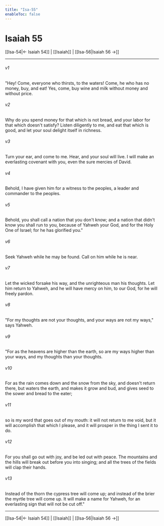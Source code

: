 ```yaml
---
title: "Isa-55"
enableToc: false
---
```

# Isaiah 55

[[Isa-54|← Isaiah 54]] | [[Isaiah]] | [[Isa-56|Isaiah 56 →]]
***



###### v1 
"Hey! Come, everyone who thirsts, to the waters! Come, he who has no money, buy, and eat! Yes, come, buy wine and milk without money and without price. 

###### v2 
Why do you spend money for that which is not bread, and your labor for that which doesn't satisfy? Listen diligently to me, and eat that which is good, and let your soul delight itself in richness. 

###### v3 
Turn your ear, and come to me. Hear, and your soul will live. I will make an everlasting covenant with you, even the sure mercies of David. 

###### v4 
Behold, I have given him for a witness to the peoples, a leader and commander to the peoples. 

###### v5 
Behold, you shall call a nation that you don't know; and a nation that didn't know you shall run to you, because of Yahweh your God, and for the Holy One of Israel; for he has glorified you." 

###### v6 
Seek Yahweh while he may be found. Call on him while he is near. 

###### v7 
Let the wicked forsake his way, and the unrighteous man his thoughts. Let him return to Yahweh, and he will have mercy on him, to our God, for he will freely pardon. 

###### v8 
"For my thoughts are not your thoughts, and your ways are not my ways," says Yahweh. 

###### v9 
"For as the heavens are higher than the earth, so are my ways higher than your ways, and my thoughts than your thoughts. 

###### v10 
For as the rain comes down and the snow from the sky, and doesn't return there, but waters the earth, and makes it grow and bud, and gives seed to the sower and bread to the eater; 

###### v11 
so is my word that goes out of my mouth: it will not return to me void, but it will accomplish that which I please, and it will prosper in the thing I sent it to do. 

###### v12 
For you shall go out with joy, and be led out with peace. The mountains and the hills will break out before you into singing; and all the trees of the fields will clap their hands. 

###### v13 
Instead of the thorn the cypress tree will come up; and instead of the brier the myrtle tree will come up. It will make a name for Yahweh, for an everlasting sign that will not be cut off."

***
[[Isa-54|← Isaiah 54]] | [[Isaiah]] | [[Isa-56|Isaiah 56 →]]

